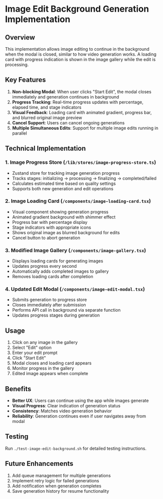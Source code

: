 # Image Edit Background Generation Implementation

## Overview
This implementation allows image editing to continue in the background when the modal is closed, similar to how video generation works. A loading card with progress indication is shown in the image gallery while the edit is processing.

## Key Features

1. **Non-blocking Modal**: When user clicks "Start Edit", the modal closes immediately and generation continues in background
2. **Progress Tracking**: Real-time progress updates with percentage, elapsed time, and stage indicators
3. **Visual Feedback**: Loading card with animated gradient, progress bar, and blurred original image preview
4. **Cancel Support**: Users can cancel ongoing generations
5. **Multiple Simultaneous Edits**: Support for multiple image edits running in parallel

## Technical Implementation

### 1. Image Progress Store (`/lib/stores/image-progress-store.ts`)
- Zustand store for tracking image generation progress
- Tracks stages: initializing → processing → finalizing → completed/failed
- Calculates estimated time based on quality settings
- Supports both new generation and edit operations

### 2. Image Loading Card (`/components/image-loading-card.tsx`)
- Visual component showing generation progress
- Animated gradient background with shimmer effect
- Progress bar with percentage display
- Stage indicators with appropriate icons
- Shows original image as blurred background for edits
- Cancel button to abort generation

### 3. Modified Image Gallery (`/components/image-gallery.tsx`)
- Displays loading cards for generating images
- Updates progress every second
- Automatically adds completed images to gallery
- Removes loading cards after completion

### 4. Updated Edit Modal (`/components/image-edit-modal.tsx`)
- Submits generation to progress store
- Closes immediately after submission
- Performs API call in background via separate function
- Updates progress stages during generation

## Usage

1. Click on any image in the gallery
2. Select "Edit" option
3. Enter your edit prompt
4. Click "Start Edit"
5. Modal closes and loading card appears
6. Monitor progress in the gallery
7. Edited image appears when complete

## Benefits

- **Better UX**: Users can continue using the app while images generate
- **Visual Progress**: Clear indication of generation status
- **Consistency**: Matches video generation behavior
- **Reliability**: Generation continues even if user navigates away from modal

## Testing

Run `./test-image-edit-background.sh` for detailed testing instructions.

## Future Enhancements

1. Add queue management for multiple generations
2. Implement retry logic for failed generations
3. Add notification when generation completes
4. Save generation history for resume functionality